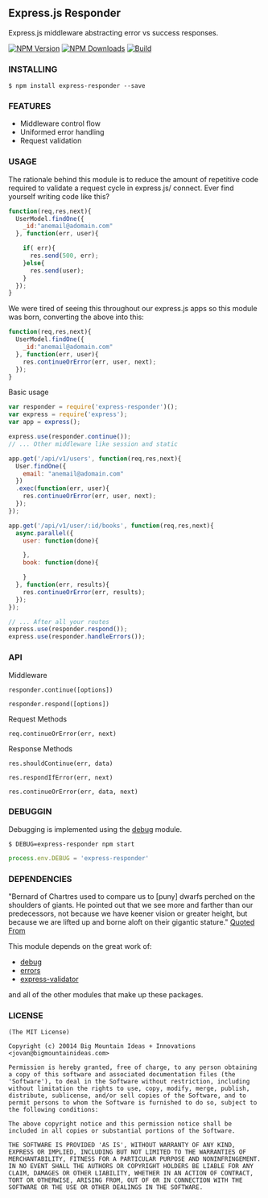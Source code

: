 Express.js Responder
--------------------

Express.js middleware abstracting error vs success responses.

[![NPM Version][npm-image]][npm-url]
[![NPM Downloads][downloads-image]][downloads-url]
[![Build][travis-image]][travis-url]

### INSTALLING

```$ npm install express-responder --save```

### FEATURES

* Middleware control flow
* Uniformed error handling
* Request validation

### USAGE

The rationale behind this module is to reduce the amount of repetitive code required to validate a request cycle in express.js/ connect. Ever find yourself writing code like this?

```javascript
function(req,res,next){
  UserModel.findOne({
    _id:"anemail@adomain.com"
  }, function(err, user){

    if( err){
      res.send(500, err);
    }else{
      res.send(user);
    }
  });
}
```

We were tired of seeing this throughout our express.js apps so this module was born, converting the above into this:

```javascript
function(req,res,next){
  UserModel.findOne({
    _id:"anemail@adomain.com"
  }, function(err, user){
    res.continueOrError(err, user, next);
  });
}
```



Basic usage
```javascript
var responder = require('express-responder')();
var express = require('express');
var app = express();

express.use(responder.continue());
// ... Other middleware like session and static

app.get('/api/v1/users', function(req,res,next){
  User.findOne({
    email: "anemail@adomain.com"
  })
  .exec(function(err, user){
    res.continueOrError(err, user, next);
  });
});

app.get('/api/v1/user/:id/books', function(req,res,next){
  async.parallel({
    user: function(done){

    },
    book: function(done){

    }
  }, function(err, results){
    res.continueOrError(err, results);
  });
});

// ... After all your routes
express.use(responder.respond());
express.use(responder.handleErrors());
```


### API


Middleware

``` responder.continue([options]) ```

``` responder.respond([options]) ```

Request Methods

``` req.continueOrError(err, next) ```

Response Methods

``` res.shouldContinue(err, data) ```

``` res.respondIfError(err, next) ```

``` res.continueOrError(err, data, next) ```


### DEBUGGIN

Debugging is implemented using the [debug](http://npmjs.org/packages/debug) module.

```$ DEBUG=express-responder npm start```

```javascript
process.env.DEBUG = 'express-responder'
```


### DEPENDENCIES

"Bernard of Chartres used to compare us to [puny] dwarfs perched on the shoulders of giants. He pointed out that we see more and farther than our predecessors, not because we have keener vision or greater height, but because we are lifted up and borne aloft on their gigantic stature." [Quoted From](http://en.wikipedia.org/wiki/Standing_on_the_shoulders_of_giants)

This module depends on the great work of:

* [debug](https://www.npmjs.com/package/debug)
* [errors](https://www.npmjs.com/package/errors)
* [express-validator](https://www.npmjs.com/package/express-validator)

and all of the other modules that make up these packages.


### LICENSE

```
(The MIT License)

Copyright (c) 20014 Big Mountain Ideas + Innovations <jovan@bigmountainideas.com>

Permission is hereby granted, free of charge, to any person obtaining
a copy of this software and associated documentation files (the
'Software'), to deal in the Software without restriction, including
without limitation the rights to use, copy, modify, merge, publish,
distribute, sublicense, and/or sell copies of the Software, and to
permit persons to whom the Software is furnished to do so, subject to
the following conditions:

The above copyright notice and this permission notice shall be
included in all copies or substantial portions of the Software.

THE SOFTWARE IS PROVIDED 'AS IS', WITHOUT WARRANTY OF ANY KIND,
EXPRESS OR IMPLIED, INCLUDING BUT NOT LIMITED TO THE WARRANTIES OF
MERCHANTABILITY, FITNESS FOR A PARTICULAR PURPOSE AND NONINFRINGEMENT.
IN NO EVENT SHALL THE AUTHORS OR COPYRIGHT HOLDERS BE LIABLE FOR ANY
CLAIM, DAMAGES OR OTHER LIABILITY, WHETHER IN AN ACTION OF CONTRACT,
TORT OR OTHERWISE, ARISING FROM, OUT OF OR IN CONNECTION WITH THE
SOFTWARE OR THE USE OR OTHER DEALINGS IN THE SOFTWARE.
```


[npm-image]: https://img.shields.io/npm/v/express-responder.svg
[npm-url]: https://npmjs.org/package/express-responder
[downloads-image]: https://img.shields.io/npm/dm/express-responder.svg
[downloads-url]: https://npmjs.org/package/express-responder
[travis-image]: https://img.shields.io/travis/bigmountainideas/express-responder/master.svg
[travis-url]: https://travis-ci.org/bigmountainideas/express-responder
